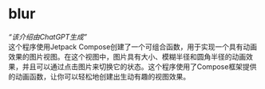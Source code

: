 # blur
*“该介绍由ChatGPT生成”* <br>
这个程序使用Jetpack Compose创建了一个可组合函数，用于实现一个具有动画效果的图片视图。在这个视图中，图片具有大小、模糊半径和圆角半径的动画效果，并且可以通过点击图片来切换它的状态。这个程序使用了Compose框架提供的动画函数，让你可以轻松地创建出生动有趣的视图效果。
